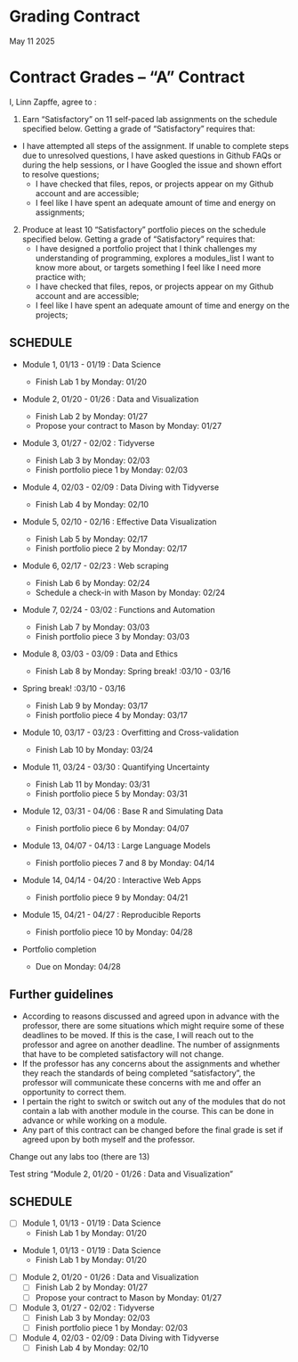 Grading Contract
================
May 11 2025

<!-- This contract is adapted from Annie Somerville's contract https://github.com/anniehsom -->

# Contract Grades – “A” Contract

I, Linn Zapffe, agree to :

1)  Earn “Satisfactory” on 11 self-paced lab assignments on the schedule
    specified below. Getting a grade of “Satisfactory” requires that:

- I have attempted all steps of the assignment. If unable to complete
  steps due to unresolved questions, I have asked questions in Github
  FAQs or during the help sessions, or I have Googled the issue and
  shown effort to resolve questions;
  - I have checked that files, repos, or projects appear on my Github
    account and are accessible;
  - I feel like I have spent an adequate amount of time and energy on
    assignments;

2)  Produce at least 10 “Satisfactory” portfolio pieces on the schedule
    specified below. Getting a grade of “Satisfactory” requires that:
    - I have designed a portfolio project that I think challenges my
      understanding of programming, explores a modules_list I want to
      know more about, or targets something I feel like I need more
      practice with;
    - I have checked that files, repos, or projects appear on my Github
      account and are accessible;
    - I feel like I have spent an adequate amount of time and energy on
      the projects;

## SCHEDULE

- Module 1, 01/13 - 01/19 : Data Science

  - Finish Lab 1 by Monday: 01/20

- Module 2, 01/20 - 01/26 : Data and Visualization

  - Finish Lab 2 by Monday: 01/27
  - Propose your contract to Mason by Monday: 01/27

- Module 3, 01/27 - 02/02 : Tidyverse

  - Finish Lab 3 by Monday: 02/03
  - Finish portfolio piece 1 by Monday: 02/03

- Module 4, 02/03 - 02/09 : Data Diving with Tidyverse

  - Finish Lab 4 by Monday: 02/10

- Module 5, 02/10 - 02/16 : Effective Data Visualization

  - Finish Lab 5 by Monday: 02/17
  - Finish portfolio piece 2 by Monday: 02/17

- Module 6, 02/17 - 02/23 : Web scraping

  - Finish Lab 6 by Monday: 02/24
  - Schedule a check-in with Mason by Monday: 02/24

- Module 7, 02/24 - 03/02 : Functions and Automation

  - Finish Lab 7 by Monday: 03/03
  - Finish portfolio piece 3 by Monday: 03/03

- Module 8, 03/03 - 03/09 : Data and Ethics

  - Finish Lab 8 by Monday: Spring break! :03/10 - 03/16

- Spring break! :03/10 - 03/16

  - Finish Lab 9 by Monday: 03/17
  - Finish portfolio piece 4 by Monday: 03/17

- Module 10, 03/17 - 03/23 : Overfitting and Cross-validation

  - Finish Lab 10 by Monday: 03/24

- Module 11, 03/24 - 03/30 : Quantifying Uncertainty

  - Finish Lab 11 by Monday: 03/31
  - Finish portfolio piece 5 by Monday: 03/31

- Module 12, 03/31 - 04/06 : Base R and Simulating Data

  - Finish portfolio piece 6 by Monday: 04/07

- Module 13, 04/07 - 04/13 : Large Language Models

  - Finish portfolio pieces 7 and 8 by Monday: 04/14

- Module 14, 04/14 - 04/20 : Interactive Web Apps

  - Finish portfolio piece 9 by Monday: 04/21

- Module 15, 04/21 - 04/27 : Reproducible Reports

  - Finish portfolio piece 10 by Monday: 04/28

- Portfolio completion

  - Due on Monday: 04/28

## Further guidelines

- According to reasons discussed and agreed upon in advance with the
  professor, there are some situations which might require some of these
  deadlines to be moved. If this is the case, I will reach out to the
  professor and agree on another deadline. The number of assignments
  that have to be completed satisfactory will not change.
- If the professor has any concerns about the assignments and whether
  they reach the standards of being completed “satisfactory”, the
  professor will communicate these concerns with me and offer an
  opportunity to correct them.
- I pertain the right to switch or switch out any of the modules that do
  not contain a lab with another module in the course. This can be done
  in advance or while working on a module.
- Any part of this contract can be changed before the final grade is set
  if agreed upon by both myself and the professor.

Change out any labs too (there are 13)

Test string “Module 2, 01/20 - 01/26 : Data and Visualization”

## SCHEDULE

- [ ] Module 1, 01/13 - 01/19 : Data Science
  - Finish Lab 1 by Monday: 01/20
- Module 1, 01/13 - 01/19 : Data Science
  - Finish Lab 1 by Monday: 01/20
- [ ] Module 2, 01/20 - 01/26 : Data and Visualization
  - [ ] Finish Lab 2 by Monday: 01/27
  - [ ] Propose your contract to Mason by Monday: 01/27
- [ ] Module 3, 01/27 - 02/02 : Tidyverse
  - [ ] Finish Lab 3 by Monday: 02/03
  - [ ] Finish portfolio piece 1 by Monday: 02/03
- [ ] Module 4, 02/03 - 02/09 : Data Diving with Tidyverse
  - [ ] Finish Lab 4 by Monday: 02/10
